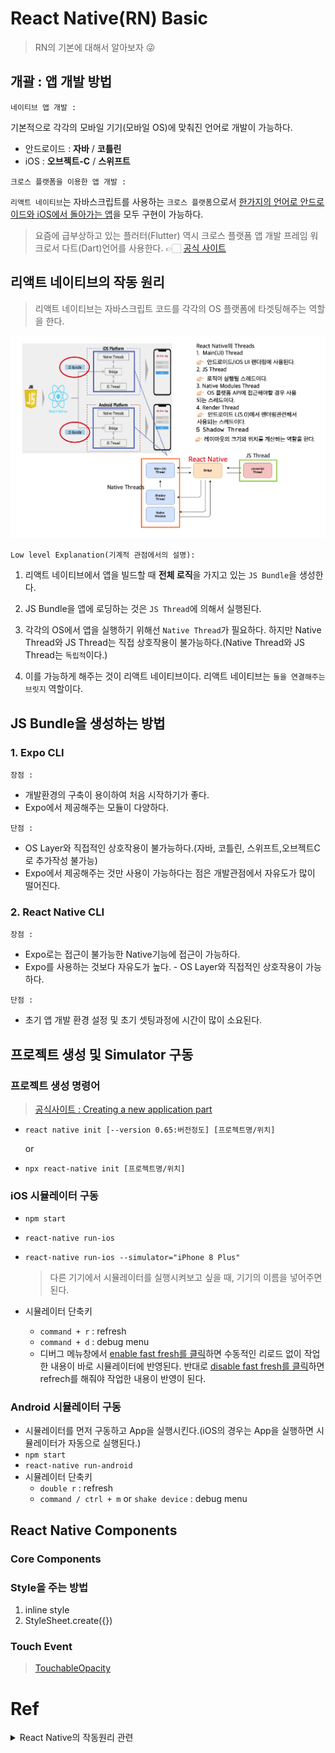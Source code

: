 # React Native(RN) Basic

> RN의 기본에 대해서 알아보자 😜

## 개괄 : 앱 개발 방법

`네이티브 앱 개발 :`

기본적으로 각각의 모바일 기기(모바일 OS)에 맞춰진 언어로 개발이 가능하다.

- 안드로이드 : **자바** / **코틀린**
- iOS : **오브젝트-C** / **스위프트**

`크로스 플랫폼을 이용한 앱 개발 :`

`리액트 네이티브`는 자바스크립트를 사용하는 `크로스 플랫폼`으로서 <u>한가지의 언어로 안드로이드와 iOS에서 돌아가는 앱</u>을 모두 구현이 가능하다.

> 요즘에 급부상하고 있는 플러터(Flutter) 역시 크로스 플랫폼 앱 개발 프레임 워크로서 다트(Dart)언어를 사용한다. 👉🏻 [공식 사이트](https://flutter-ko.dev/)

## 리액트 네이티브의 작동 원리

> 리액트 네이티브는 자바스크립트 코드를 각각의 OS 플랫폼에 타겟팅해주는 역할을 한다.

![work-flow](image/workflow.png)

`Low level Explanation(기계적 관점에서의 설명):`

1. 리액트 네이티브에서 앱을 빌드할 때 **전체 로직**을 가지고 있는 `JS Bundle`을 생성한다.

2. JS Bundle을 앱에 로딩하는 것은 `JS Thread`에 의해서 실행된다.

3. 각각의 OS에서 앱을 실행하기 위해선 `Native Thread`가 필요하다. 하지만 Native Thread와 JS Thread는 직접 상호작용이 불가능하다.(Native Thread와 JS Thread는 `독립적`이다.)

4. 이를 가능하게 해주는 것이 리액트 네이티브이다. 리액트 네이티브는 `둘을 연결해주는 브릿지` 역할이다.

## JS Bundle을 생성하는 방법

### 1. Expo CLI

`장점 :`

- 개발환경의 구축이 용이하여 처음 시작하기가 좋다.
- Expo에서 제공해주는 모듈이 다양하다.

`단점 :`

- OS Layer와 직접적인 상호작용이 불가능하다.(자바, 코틀린, 스위프트,오브젝트C 로 추가작성 불가능)
- Expo에서 제공해주는 것만 사용이 가능하다는 점은 개발관점에서 자유도가 많이 떨어진다.

### 2. React Native CLI

`장점 :`

- Expo로는 접근이 불가능한 Native기능에 접근이 가능하다.
- Expo를 사용하는 것보다 자유도가 높다. - OS Layer와 직접적인 상호작용이 가능하다.

`단점 :`

- 초기 앱 개발 환경 설정 및 초기 셋팅과정에 시간이 많이 소요된다.

## 프로젝트 생성 및 Simulator 구동

### 프로젝트 생성 명령어

> [공식사이트 : Creating a new application part](https://reactnative.dev/docs/environment-setup)

- `react native init [--version 0.65:버전정도] [프로젝트명/위치]`

  or

- `npx react-native init [프로젝트명/위치]`

### iOS 시뮬레이터 구동

- `npm start`
- `react-native run-ios`
- `react-native run-ios --simulator="iPhone 8 Plus"`

  > 다른 기기에서 시뮬레이터를 실행시켜보고 싶을 때, 기기의 이름을 넣어주면 된다.

- 시뮬레이터 단축키
  - `command + r` : refresh
  - `command + d` : debug menu
  - 디버그 메뉴창에서 <u>enable fast fresh를 클릭</u>하면 수동적인 리로드 없이 작업한 내용이 바로 시뮬레이터에 반영된다. 반대로 <u>disable fast fresh를 클릭</u>하면 refrech를 해줘야 작업한 내용이 반영이 된다.

### Android 시뮬레이터 구동

- 시뮬레이터를 먼저 구동하고 App을 실행시킨다.(iOS의 경우는 App을 실행하면 시뮬레이터가 자동으로 실행된다.)
- `npm start`
- `react-native run-android`
- 시뮬레이터 단축키
  - `double r` : refresh
  - `command / ctrl + m` or `shake device` : debug menu

## React Native Components

### Core Components

### Style을 주는 방법

1. inline style
2. StyleSheet.create({})

### Touch Event

> [TouchableOpacity](https://reactnative.dev/docs/touchableopacity)

# Ref

<details>
<summary>React Native의 작동원리 관련</summary>

[잠깐…내가 만든 리액트 네이티브 앱이 시작하면 무슨일이 일어나는거지? — 리액트 네이티브 안을 들여다보기](https://medium.com/@kyo504/%EB%B2%88%EC%97%AD-%EC%9E%A0%EA%B9%90-%EB%82%B4%EA%B0%80-%EB%A7%8C%EB%93%A0-%EB%A6%AC%EC%95%A1%ED%8A%B8-%EB%84%A4%EC%9D%B4%ED%8B%B0%EB%B8%8C-%EC%95%B1%EC%9D%B4-%EC%8B%9C%EC%9E%91%ED%95%98%EB%A9%B4-%EB%AC%B4%EC%8A%A8%EC%9D%BC%EC%9D%B4-%EC%9D%BC%EC%96%B4%EB%82%98%EB%8A%94%EA%B1%B0%EC%A7%80-%EB%A6%AC%EC%95%A1%ED%8A%B8-%EB%84%A4%EC%9D%B4%ED%8B%B0%EB%B8%8C-%EC%95%88%EC%9D%84-%EB%93%A4%EC%97%AC%EB%8B%A4%EB%B3%B4%EA%B8%B0-2b4a9bce79a2)

[React Native 이론](https://evanjin.dev/development/react-native-%EC%B0%B8%EA%B3%A0%EC%82%AC%ED%95%AD%EB%93%A4/#react-native-%EC%9D%B4%EB%A1%A0)

[React Native는 어떻게 작동합니까?](http://www.devh.kr/2020/How-React-Native-Works/)

</details>
